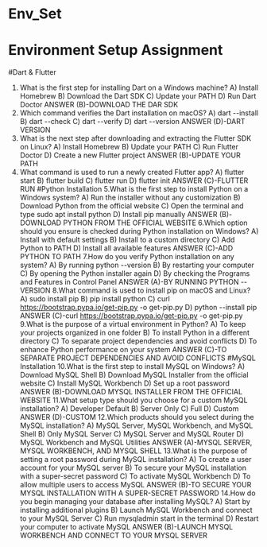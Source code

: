 # Env_Set
# Environment Setup Assignment
#Dart & Flutter
1. What is the first step for installing Dart on a Windows machine?
A) Install Homebrew
B) Download the Dart SDK
C) Update your PATH
D) Run Dart Doctor
ANSWER (B)-DOWNLOAD THE DAR SDK
2. Which command verifies the Dart installation on macOS?
A) dart --install
B) dart --check
C) dart --verify
D) dart --version
ANSWER (D)-DART VERSION
3. What is the next step after downloading and extracting the Flutter SDK on Linux?
A) Install Homebrew
B) Update your PATH
C) Run Flutter Doctor
D) Create a new Flutter project
ANSWER (B)-UPDATE YOUR PATH
4. What command is used to run a newly created Flutter app?
A) flutter start
B) flutter build
C) flutter run
D) flutter init
ANSWER (C)-FLUTTER RUN
#Python Installation
5.What is the first step to install Python on a Windows system?
A) Run the installer without any customization
B) Download Python from the official website
C) Open the terminal and type sudo apt install python
D) Install pip manually
ANSWER (B)-DOWNLOAD PYTHON FROM THE OFFICIAL WEBSITE
6.Which option should you ensure is checked during Python installation on Windows?
A) Install with default settings
B) Install to a custom directory
C) Add Python to PATH
D) Install all available features
ANSWER (C)-ADD PYTHON TO PATH
7.How do you verify Python installation on any system?
A) By running python --version
B) By restarting your computer
C) By opening the Python installer again
D) By checking the Programs and Features in Control Panel
ANSWER (A)-BY RUNNING PYTHON --VERSION
8.What command is used to install pip on macOS and Linux?
A) sudo install pip
B) pip install python
C) curl https://bootstrap.pypa.io/get-pip.py -o get-pip.py
D) python --install pip
ANSWER (C)-curl https://bootstrap.pypa.io/get-pip.py -o get-pip.py
9.What is the purpose of a virtual environment in Python?
A) To keep your projects organized in one folder
B) To install Python in a different directory
C) To separate project dependencies and avoid conflicts
D) To enhance Python performance on your system
ANSWER (C)-TO SEPARATE PROJECT DEPENDENCIES AND AVOID CONFLICTS
#MySQL Installation
10.What is the first step to install MySQL on Windows?
A) Download MySQL Shell
B) Download MySQL Installer from the official website
C) Install MySQL Workbench
D) Set up a root password
ANSWER (B)-DOWNLOAD MYSQL INSTALLER FROM THE OFFICIAL WEBSITE
11.What setup type should you choose for a custom MySQL installation?
A) Developer Default
B) Server Only
C) Full
D) Custom
ANSWER (D)-CUSTOM
12.Which products should you select during the MySQL installation?
A) MySQL Server, MySQL Workbench, and MySQL Shell
B) Only MySQL Server
C) MySQL Server and MySQL Router
D) MySQL Workbench and MySQL Utilities
ANSWER (A)-MYSQL SERVER, MYSQL WORKBENCH, AND MYSQL SHELL
13.What is the purpose of setting a root password during MySQL installation?
A) To create a user account for your MySQL server
B) To secure your MySQL installation with a super-secret password
C) To activate MySQL Workbench
D) To allow multiple users to access MySQL
ANSWER (B)-TO SECURE YOUR MYSQL INSTALLATION WITH A SUPER-SECRET PASSWORD
14.How do you begin managing your database after installing MySQL?
A) Start by installing additional plugins
B) Launch MySQL Workbench and connect to your MySQL Server
C) Run mysqladmin start in the terminal
D) Restart your computer to activate MySQL
ANSWER (B)-LAUNCH MYSQL WORKBENCH AND CONNECT TO YOUR MYSQL SERVER
